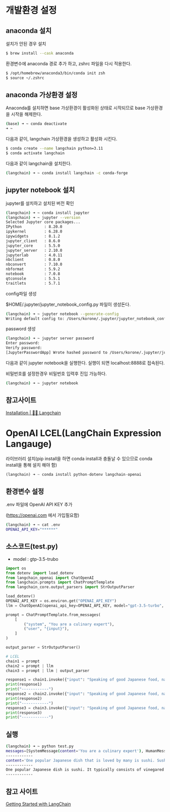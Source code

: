 # 개발환경 설정

## anaconda 설치

설치가 안된 경우 설치

```bash
$ brew install --cask anaconda
```

환경변수에 anaconda 경로 추가 하고, zshrc 파일을 다시 적용한다.

```bash
$ /opt/homebrew/anaconda3/bin/conda init zsh
$ source ~/.zshrc
```

## anaconda 가상환경 설정

Anaconda를 설치하면 base 가상환경이 활성화된 상태로 시작되므로 base 가상환경을 시작을 해제한다.

```bash
(base) ➜ ~ conda deactivate
➜ ~
```

다음과 같이, langchain 가상환경을 생성하고 활성화 시킨다.

```bash
$ conda create --name langchain python=3.11
$ conda activate langchain
```

다음과 같이 langchain을 설치한다.

```bash
(langchain) ➜ ~ conda install langchain -c conda-forge
```

## jupyter notebook 설치

jupyter를 설치하고 설치된 버전 확인

```bash
(langchain) ➜ ~ conda install jupyter
(langchain) ➜ ~ jupyter --version
Selected Jupyter core packages...
IPython          : 8.20.0
ipykernel        : 6.28.0
ipywidgets       : 8.1.2
jupyter_client   : 8.6.0
jupyter_core     : 5.5.0
jupyter_server   : 2.10.0
jupyterlab       : 4.0.11
nbclient         : 0.8.0
nbconvert        : 7.10.0
nbformat         : 5.9.2
notebook         : 7.0.8
qtconsole        : 5.5.1
traitlets        : 5.7.1
```

config파일 생성

$HOME/.jupyter/jupyter_notebook_config.py 파일이 생성돈다.

```bash
(langchain) ➜ ~ jupyter notebook --generate-config
Writing default config to: /Users/korone/.jupyter/jupyter_notebook_config.py
```

password 생성

```bash
(langchain) ➜ ~ jupyter server password
Enter password:
Verify password:
[JupyterPasswordApp] Wrote hashed password to /Users/korone/.jupyter/jupyter_server_config.json
```

다음과 같이 jupyter notebook을 실행한다. 실행이 되면 localhost:8888로 접속된다.

비밀번호를 설정한경우 비밀번호 입력후 진입 가능하다.

```bash
(langchain) ➜ ~ jupyter notebook
```

## 참고사이트

[Installation | 🦜️🔗 Langchain](https://python.langchain.com/docs/get_started/installation)

# OpenAI LCEL(LangChain Expression Langauge)

라이브러리 설치(pip install을 하면 conda install과 충돌날 수 있으므로 conda install을 통해 설치 해야 함)

```python
(langchain) ➜ ~ conda install python-dotenv langchain-openai
```

## 환경변수 설정

.env 파일에 OpenAI API KEY 추가

(https://openai.com 에서 가입필요함)

```bash
(langchain) ➜ ~ cat .env
OPENAI_API_KEY="******"
```

## 소스코드(test.py)

- model : gtp-3.5-trubo

```python
import os
from dotenv import load_dotenv
from langchain_openai import ChatOpenAI
from langchain.prompts import ChatPromptTemplate
from langchain_core.output_parsers import StrOutputParser

load_dotenv()
OPENAI_API_KEY = os.environ.get("OPENAI_API_KEY")
llm = ChatOpenAI(openai_api_key=OPENAI_API_KEY, model="gpt-3.5-turbo", temperature=0)

prompt = ChatPromptTemplate.from_messages(
    [
        ("system", "You are a culinary expert"),
        ("user", "{input}"),
    ]
)

output_parser = StrOutputParser()

# LCEL
chain1 = prompt
chain2 = prompt | llm
chain3 = prompt | llm | output_parser

response1 = chain1.invoke({"input": "Speaking of good Japanese food, name one."})
print(response1)
print("------------")
response2 = chain2.invoke({"input": "Speaking of good Japanese food, name one."})
print(response2)
print("------------")
response3 = chain3.invoke({"input": "Speaking of good Japanese food, name one."})
print(response3)
print("------------")
```

## 실행

```bash
(langchain) ➜ ~ python test.py
messages=[SystemMessage(content='You are a culinary expert'), HumanMessage(content='Speaking of good Japanese food, name one.')]
------------
content='One popular Japanese dish that is loved by many is sushi. Sushi is a dish that typically consists of vinegared rice combined with various ingredients such as raw fish, vegetables, and seaweed. It is not only delicious but also visually appealing, making it a favorite choice for many people around the world.' response_metadata={'token_usage': {'completion_tokens': 62, 'prompt_tokens': 25, 'total_tokens': 87}, 'model_name': 'gpt-3.5-turbo', 'system_fingerprint': 'fp_3bc1b5746c', 'finish_reason': 'stop', 'logprobs': None}
------------
One popular Japanese dish is sushi. It typically consists of vinegared rice topped with various ingredients such as raw fish, seafood, vegetables, and sometimes tropical fruits. Sushi is not only delicious but also visually appealing, making it a favorite choice for many people around the world.
------------
```

## 참고 사이트

[Getting Started with LangChain](https://dev.to/0xnari/getting-started-with-langchain-2m10)
